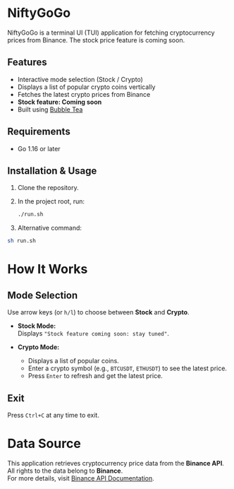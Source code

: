 # NiftyGoGo  

NiftyGoGo is a terminal UI (TUI) application for fetching cryptocurrency prices from Binance. The stock price feature is coming soon.  

## Features  

- Interactive mode selection (Stock / Crypto)  
- Displays a list of popular crypto coins vertically  
- Fetches the latest crypto prices from Binance  
- **Stock feature: Coming soon**  
- Built using [Bubble Tea](https://github.com/charmbracelet/bubbletea)  

## Requirements  

- Go 1.16 or later  
## Installation & Usage  

1. Clone the repository.  
2. In the project root, run:  

   ```sh
   ./run.sh
   ```
 3. Alternative command:
 ```sh
 sh run.sh
```
# How It Works

## Mode Selection  
Use arrow keys (or `h/l`) to choose between **Stock** and **Crypto**.

- **Stock Mode:**  
  Displays `"Stock feature coming soon: stay tuned"`.  

- **Crypto Mode:**  
  - Displays a list of popular coins.  
  - Enter a crypto symbol (e.g., `BTCUSDT`, `ETHUSDT`) to see the latest price.  
  - Press `Enter` to refresh and get the latest price.  

## Exit  
Press `Ctrl+C` at any time to exit.

# Data Source  

This application retrieves cryptocurrency price data from the **Binance API**.  
All rights to the data belong to **Binance**.  
For more details, visit [Binance API Documentation](https://binance-docs.github.io/apidocs/spot/en/).

